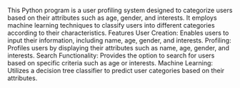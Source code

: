This Python program is a user profiling system designed to categorize users based on their attributes such as age, gender, and interests. It employs machine learning techniques to classify users into different categories according to their characteristics.
Features
User Creation: Enables users to input their information, including name, age, gender, and interests.
Profiling: Profiles users by displaying their attributes such as name, age, gender, and interests.
Search Functionality: Provides the option to search for users based on specific criteria such as age or interests.
Machine Learning: Utilizes a decision tree classifier to predict user categories based on their attributes.
